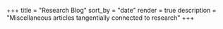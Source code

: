 +++
title = "Research Blog"
sort_by = "date"
render = true
description = "Miscellaneous articles tangentially connected to research"
+++
